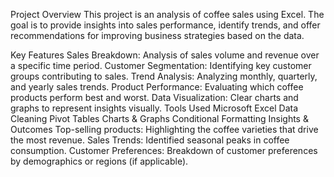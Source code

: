 Project Overview
This project is an analysis of coffee sales using Excel. The goal is to provide insights into sales performance, identify trends, and offer recommendations for improving business strategies based on the data.

Key Features
Sales Breakdown: Analysis of sales volume and revenue over a specific time period.
Customer Segmentation: Identifying key customer groups contributing to sales.
Trend Analysis: Analyzing monthly, quarterly, and yearly sales trends.
Product Performance: Evaluating which coffee products perform best and worst.
Data Visualization: Clear charts and graphs to represent insights visually.
Tools Used
Microsoft Excel
Data Cleaning
Pivot Tables
Charts & Graphs
Conditional Formatting
Insights & Outcomes
Top-selling products: Highlighting the coffee varieties that drive the most revenue.
Sales Trends: Identified seasonal peaks in coffee consumption.
Customer Preferences: Breakdown of customer preferences by demographics or regions (if applicable).
